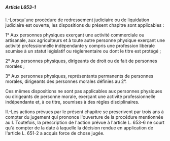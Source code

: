 ##### Article L653-1

I.-Lorsqu'une procédure de redressement judiciaire ou de liquidation judiciaire est ouverte, les dispositions du présent chapitre sont applicables :

1° Aux personnes physiques exerçant une activité commerciale ou artisanale, aux agriculteurs et à toute autre personne physique exerçant une activité professionnelle indépendante y compris une profession libérale soumise à un statut législatif ou réglementaire ou dont le titre est protégé ;

2° Aux personnes physiques, dirigeants de droit ou de fait de personnes morales ;

3° Aux personnes physiques, représentants permanents de personnes morales, dirigeants des personnes morales définies au 2°.

Ces mêmes dispositions ne sont pas applicables aux personnes physiques ou dirigeants de personne morale, exerçant une activité professionnelle indépendante et, à ce titre, soumises à des règles disciplinaires.

II.-Les actions prévues par le présent chapitre se prescrivent par trois ans à compter du jugement qui prononce l'ouverture de la procédure mentionnée au I. Toutefois, la prescription de l'action prévue à l'article L. 653-6 ne court qu'à compter de la date à laquelle la décision rendue en application de l'article L. 651-2 a acquis force de chose jugée.

